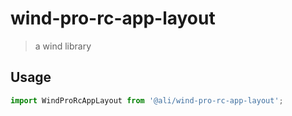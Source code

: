 # wind-pro-rc-app-layout

> a wind library


## Usage

```js
import WindProRcAppLayout from '@ali/wind-pro-rc-app-layout';
```

